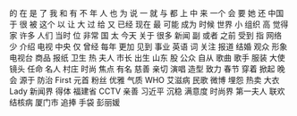 的
在
是
了
我
和
有
不
年
人
也
为
说
一
就
与
都
上
中
来
一个
会
要
她
还
中国
于
很
被
这个
以
让
大
过
给
又
已经
现在
最
可能
成为
时候
世界
小
组织
高
觉得
家
许多
人们
当时
位
非常
国
太
今天
关于
很多
新闻
副
或者
之前
受到
指
网络
少
介绍
电视
中央
仅
曾经
每年
更加
见到
事业
英语
词
关注
报道
结婚
观众
形象
电视台
商品
报纸
卫生
热
夫人
市长
出生
山东
股
公众
自从
歌曲
歌手
服装
大使
镜头
任命
名人
村庄
时尚
焦点
有名
慈善
亲切
演唱
造型
致力
春节
穿着
掀起
晚会
源于
防治
First
元首
粉丝
优雅
气质
WHO
艾滋病
民歌
微博
埋怨
热卖
大衣
Lady
新闻界
得体
福建省
CCTV
亲善
习近平
沉稳
满意度
时尚界
第一夫人
联欢
结核病
厦门市
追捧
手袋
彭丽媛
 
